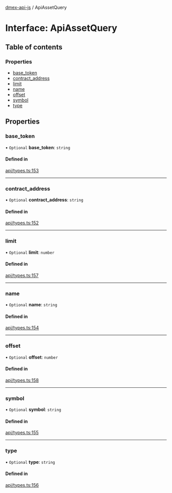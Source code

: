 [dmex-api-js](../README.md) / ApiAssetQuery

# Interface: ApiAssetQuery

## Table of contents

### Properties

- [base\_token](ApiAssetQuery.md#base_token)
- [contract\_address](ApiAssetQuery.md#contract_address)
- [limit](ApiAssetQuery.md#limit)
- [name](ApiAssetQuery.md#name)
- [offset](ApiAssetQuery.md#offset)
- [symbol](ApiAssetQuery.md#symbol)
- [type](ApiAssetQuery.md#type)

## Properties

### base\_token

• `Optional` **base\_token**: `string`

#### Defined in

[api/types.ts:153](https://github.com/dmex-app/node-api-js/blob/873b0f8/src/api/types.ts#L153)

___

### contract\_address

• `Optional` **contract\_address**: `string`

#### Defined in

[api/types.ts:152](https://github.com/dmex-app/node-api-js/blob/873b0f8/src/api/types.ts#L152)

___

### limit

• `Optional` **limit**: `number`

#### Defined in

[api/types.ts:157](https://github.com/dmex-app/node-api-js/blob/873b0f8/src/api/types.ts#L157)

___

### name

• `Optional` **name**: `string`

#### Defined in

[api/types.ts:154](https://github.com/dmex-app/node-api-js/blob/873b0f8/src/api/types.ts#L154)

___

### offset

• `Optional` **offset**: `number`

#### Defined in

[api/types.ts:158](https://github.com/dmex-app/node-api-js/blob/873b0f8/src/api/types.ts#L158)

___

### symbol

• `Optional` **symbol**: `string`

#### Defined in

[api/types.ts:155](https://github.com/dmex-app/node-api-js/blob/873b0f8/src/api/types.ts#L155)

___

### type

• `Optional` **type**: `string`

#### Defined in

[api/types.ts:156](https://github.com/dmex-app/node-api-js/blob/873b0f8/src/api/types.ts#L156)
